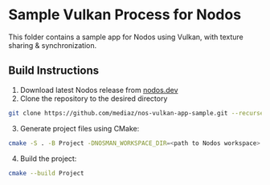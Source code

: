 # Sample Vulkan Process for Nodos

This folder contains a sample app for Nodos using Vulkan, with texture sharing & synchronization.

## Build Instructions
1. Download latest Nodos release from [nodos.dev](https://nodos.dev)
2. Clone the repository to the desired directory
```bash
git clone https://github.com/mediaz/nos-vulkan-app-sample.git --recurse-submodules
```
3. Generate project files using CMake:
```bash
cmake -S . -B Project -DNOSMAN_WORKSPACE_DIR=<path to Nodos workspace>
```
4. Build the project:
```bash
cmake --build Project
```

